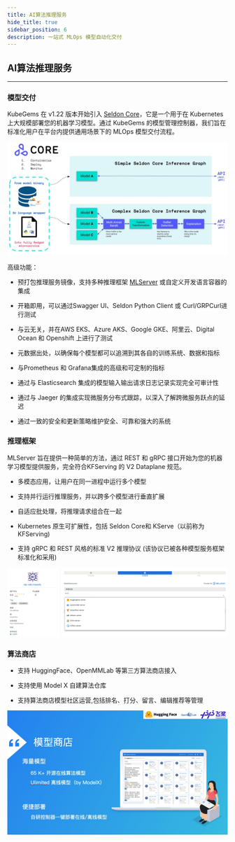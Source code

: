 ```yaml
---
title: AI算法推理服务
hide_title: true
sidebar_position: 6
description: 一站式 MLOps 模型自动化交付
---
```


## AI算法推理服务

--- 

### 模型交付

KubeGems 在 v1.22 版本开始引入 [Seldon Core](https://docs.seldon.io/)，它是一个用于在 Kubernetes 上大规模部署您的机器学习模型。通过 KubeGems 的模型管理控制器，我们旨在标准化用户在平台内提供通用场景下的 MLOps 模型交付流程。

![](https://raw.githubusercontent.com/SeldonIO/seldon-core/master/doc/source/images/seldon-core-high-level.jpg)


高级功能：


- 预打包推理服务镜像，支持多种推理框架 [MLServer](https://github.com/SeldonIO/MLServer) 或自定义开发语言容器的集成

- 开箱即用，可以通过Swagger UI、Seldon Python Client 或 Curl/GRPCurl进行测试

- 与云无关，并在AWS EKS、Azure AKS、Google GKE、阿里云、Digital Ocean 和 Openshift 上进行了测试

- 元数据出处，以确保每个模型都可以追溯到其各自的训练系统、数据和指标

- 与Prometheus 和 Grafana集成的高级和可定制的指标

- 通过与 Elasticsearch 集成的模型输入输出请求日志记录实现完全可审计性

- 通过与 Jaeger 的集成实现微服务分布式跟踪，以深入了解跨微服务跃点的延迟

- 通过一致的安全和更新策略维护安全、可靠和强大的系统

### 推理框架

MLServer 旨在提供一种简单的方法，通过 REST 和 gRPC 接口开始为您的机器学习模型提供服务，完全符合KFServing 的 V2 Dataplane 规范。

- 多模态应用，让用户在同一进程中运行多个模型

- 支持并行运行推理服务，并以跨多个模型进行垂直扩展

- 自适应批处理，将推理请求组合在一起

- Kubernetes 原生可扩展性，包括 Seldon Core和 KServe（以前称为 KFServing)

- 支持 gRPC 和 REST 风格的标准 V2 推理协议 (该协议已被各种模型服务框架标准化和采用)

![](./assets/serving.jpg)

### 算法商店

- 支持 HuggingFace、OpenMMLab 等第三方算法商店接入

- 支持使用 Model X 自建算法仓库

- 支持算法商店模型社区运营,包括排名、打分、留言、编辑推荐等管理

![](./assets/modelstore.jpg)